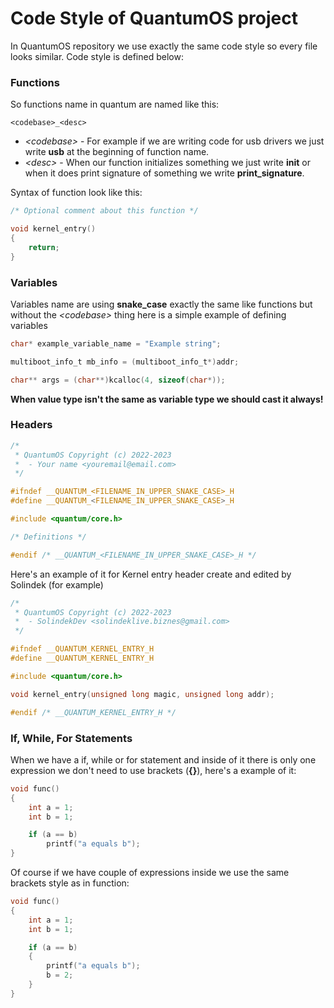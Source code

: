 # Code Style of QuantumOS project
In QuantumOS repository we use exactly the same code style so every file looks similar. Code style is defined below:

### Functions
So functions name in quantum are named like this:
```
<codebase>_<desc>
```
- *\<codebase>* - For example if we are writing code for usb drivers we just write **usb** at the beginning of function name.
- *\<desc>* - When our function initializes something we just write **init** or when it does print signature of something we write **print_signature**. 

Syntax of function look like this:
```c
/* Optional comment about this function */

void kernel_entry()
{
    return;
}
```
### Variables
Variables name are using **snake_case** exactly the same like functions but without the *\<codebase>* thing here is a simple example of defining variables
```c
char* example_variable_name = "Example string";
```
```c
multiboot_info_t mb_info = (multiboot_info_t*)addr;
```
```c
char** args = (char**)kcalloc(4, sizeof(char*));
```
**When value type isn't the same as variable type we should cast it always!**
### Headers
```c
/*
 * QuantumOS Copyright (c) 2022-2023
 *  - Your name <youremail@email.com>
 */

#ifndef __QUANTUM_<FILENAME_IN_UPPER_SNAKE_CASE>_H
#define __QUANTUM_<FILENAME_IN_UPPER_SNAKE_CASE>_H

#include <quantum/core.h>

/* Definitions */

#endif /* __QUANTUM_<FILENAME_IN_UPPER_SNAKE_CASE>_H */
```
Here's an example of it for Kernel entry header create and edited by Solindek (for example)

```c
/*
 * QuantumOS Copyright (c) 2022-2023
 *  - SolindekDev <solindeklive.biznes@gmail.com>
 */

#ifndef __QUANTUM_KERNEL_ENTRY_H
#define __QUANTUM_KERNEL_ENTRY_H

#include <quantum/core.h>

void kernel_entry(unsigned long magic, unsigned long addr);

#endif /* __QUANTUM_KERNEL_ENTRY_H */
```
### If, While, For Statements 
When we have a if, while or for statement and inside of it there is only one expression we don't need to use brackets (**{}**), here's a example of it:
```c
void func()
{
    int a = 1;
    int b = 1;

    if (a == b)
        printf("a equals b");
}
```
Of course if we have couple of expressions inside we use the same brackets style as in function:
```c
void func()
{
    int a = 1;
    int b = 1;

    if (a == b)
    {
        printf("a equals b");
        b = 2;
    }
}
```